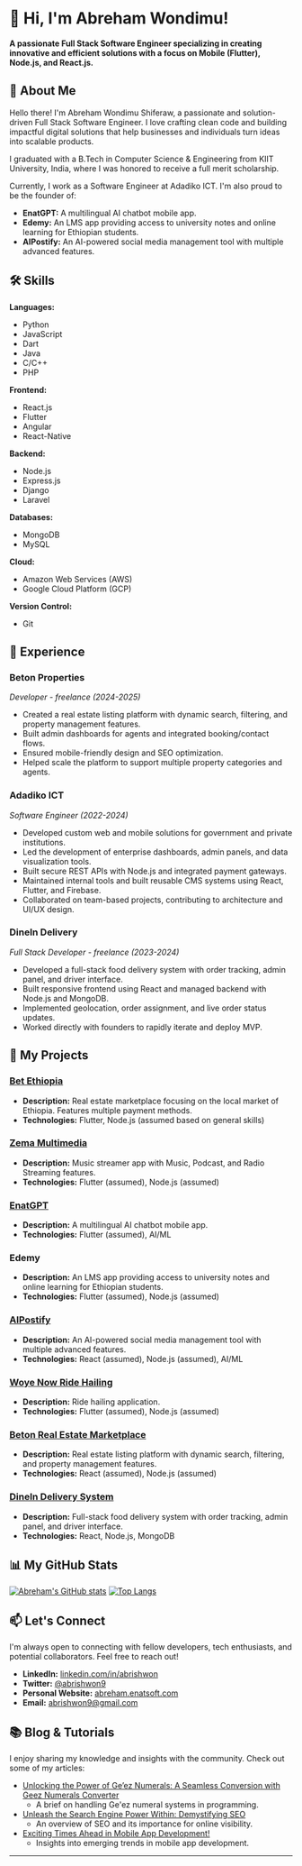 # 👋 Hi, I'm Abreham Wondimu!

**A passionate Full Stack Software Engineer specializing in creating innovative and efficient solutions with a focus on Mobile (Flutter), Node.js, and React.js.**

## 🚀 About Me

Hello there! I'm Abreham Wondimu Shiferaw, a passionate and solution-driven Full Stack Software Engineer. I love crafting clean code and building impactful digital solutions that help businesses and individuals turn ideas into scalable products.

I graduated with a B.Tech in Computer Science & Engineering from KIIT University, India, where I was honored to receive a full merit scholarship.

Currently, I work as a Software Engineer at Adadiko ICT. I'm also proud to be the founder of:
-   **EnatGPT:** A multilingual AI chatbot mobile app.
-   **Edemy:** An LMS app providing access to university notes and online learning for Ethiopian students.
-   **AIPostify:** An AI-powered social media management tool with multiple advanced features.

## 🛠️ Skills

**Languages:**
- Python
- JavaScript
- Dart
- Java
- C/C++
- PHP

**Frontend:**
- React.js
- Flutter
- Angular
- React-Native

**Backend:**
- Node.js
- Express.js
- Django
- Laravel

**Databases:**
- MongoDB
- MySQL

**Cloud:**
- Amazon Web Services (AWS)
- Google Cloud Platform (GCP)

**Version Control:**
- Git

## 💼 Experience

### Beton Properties
*Developer - freelance (2024-2025)*
- Created a real estate listing platform with dynamic search, filtering, and property management features.
- Built admin dashboards for agents and integrated booking/contact flows.
- Ensured mobile-friendly design and SEO optimization.
- Helped scale the platform to support multiple property categories and agents.

### Adadiko ICT
*Software Engineer (2022-2024)*
- Developed custom web and mobile solutions for government and private institutions.
- Led the development of enterprise dashboards, admin panels, and data visualization tools.
- Built secure REST APIs with Node.js and integrated payment gateways.
- Maintained internal tools and built reusable CMS systems using React, Flutter, and Firebase.
- Collaborated on team-based projects, contributing to architecture and UI/UX design.

### DineIn Delivery
*Full Stack Developer - freelance (2023-2024)*
- Developed a full-stack food delivery system with order tracking, admin panel, and driver interface.
- Built responsive frontend using React and managed backend with Node.js and MongoDB.
- Implemented geolocation, order assignment, and live order status updates.
- Worked directly with founders to rapidly iterate and deploy MVP.

## 🌟 My Projects

### [Bet Ethiopia](https://play.google.com/store/apps/details?id=com.realstate.betethiopia&hl=en&gl=US)
-   **Description:** Real estate marketplace focusing on the local market of Ethiopia. Features multiple payment methods.
-   **Technologies:** Flutter, Node.js (assumed based on general skills)

### [Zema Multimedia](https://play.google.com/store/apps/details?id=com.zema.music.player&hl=en&gl=US)
-   **Description:** Music streamer app with Music, Podcast, and Radio Streaming features.
-   **Technologies:** Flutter (assumed), Node.js (assumed)

### [EnatGPT](https://enatgpt.enatsoft.com/)
-   **Description:** A multilingual AI chatbot mobile app.
-   **Technologies:** Flutter (assumed), AI/ML

### Edemy
-   **Description:** An LMS app providing access to university notes and online learning for Ethiopian students.
-   **Technologies:** Flutter (assumed), Node.js (assumed)

### [AIPostify](https://aipostify.enatsoft.com/)
-   **Description:** An AI-powered social media management tool with multiple advanced features.
-   **Technologies:** React (assumed), Node.js (assumed), AI/ML

### [Woye Now Ride Hailing](https://woyenow.com/)
-   **Description:** Ride hailing application.
-   **Technologies:** Flutter (assumed), Node.js (assumed)

### [Beton Real Estate Marketplace](https://beton.et/)
-   **Description:** Real estate listing platform with dynamic search, filtering, and property management features.
-   **Technologies:** React (assumed), Node.js (assumed)

### [DineIn Delivery System](https://dineindlvr.com/)
-   **Description:** Full-stack food delivery system with order tracking, admin panel, and driver interface.
-   **Technologies:** React, Node.js, MongoDB

## 📊 My GitHub Stats

[![Abreham's GitHub stats](https://github-readme-stats.vercel.app/api?username=abrishwo&show_icons=true&theme=radical)](https://github.com/abrishwo)
[![Top Langs](https://github-readme-stats.vercel.app/api/top-langs/?username=abrishwo&layout=compact&theme=radical)](https://github.com/abrishwo)

## 📫 Let's Connect

I'm always open to connecting with fellow developers, tech enthusiasts, and potential collaborators. Feel free to reach out!

-   **LinkedIn:** [linkedin.com/in/abrishwon](https://www.linkedin.com/in/abrishwon)
-   **Twitter:** [@abrishwon9](https://twitter.com/abrishwon9)
-   **Personal Website:** [abreham.enatsoft.com](https://abreham.enatsoft.com)
-   **Email:** [abrishwon9@gmail.com](mailto:abrishwon9@gmail.com)

## 📚 Blog & Tutorials

I enjoy sharing my knowledge and insights with the community. Check out some of my articles:

-   [Unlocking the Power of Ge’ez Numerals: A Seamless Conversion with Geez Numerals Converter](https://enatsoft.com/blog/unlocking-the-power-of-ge-ez-numerals-a-seamless-conversion-with-geez-numerals-converter)
    *   A brief on handling Ge'ez numeral systems in programming.
-   [Unleash the Search Engine Power Within: Demystifying SEO](https://enatsoft.com/blog/unleash-the-search-engine-power-within-demystifying-seo)
    *   An overview of SEO and its importance for online visibility.
-   [Exciting Times Ahead in Mobile App Development!](https://enatsoft.com/blog/exciting-times-ahead-in-mobile-app-development)
    *   Insights into emerging trends in mobile app development.

---
